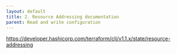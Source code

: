```yaml
---
layout: default
title: 2. Resource Addressing documentation
parent: Read and write configuration
---
```


https://developer.hashicorp.com/terraform/cli/v1.1.x/state/resource-addressing

